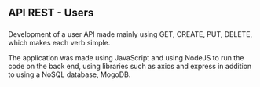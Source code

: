 <h2 align="left">API REST - Users</h2>

###

<p align="left">Development of a user API made mainly using GET, CREATE, PUT, DELETE, which makes each verb simple.</p>
<p align="left">The application was made using JavaScript and using NodeJS to run the code on the back end, using libraries such as axios and express in addition to using a NoSQL database, MogoDB.</p>
